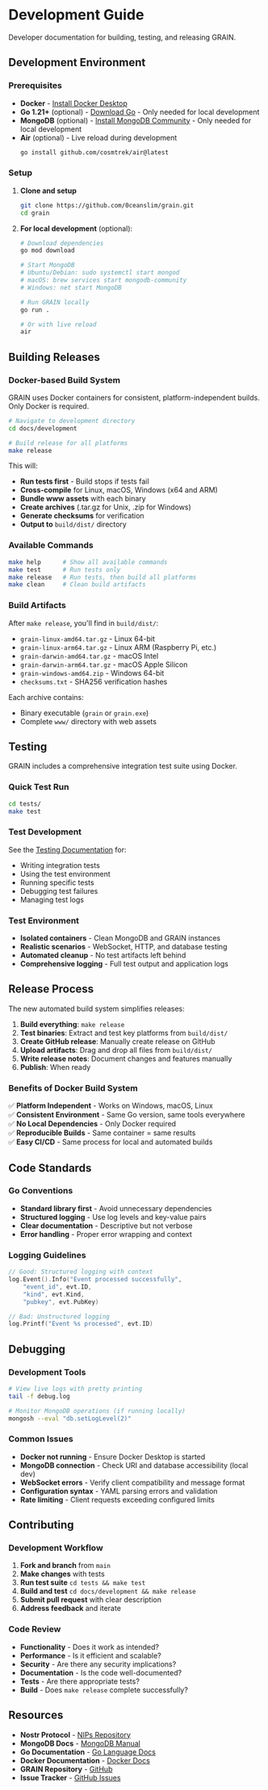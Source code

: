 # Development Guide

Developer documentation for building, testing, and releasing GRAIN.

## Development Environment

### Prerequisites

- **Docker** - [Install Docker Desktop](https://www.docker.com/products/docker-desktop/)
- **Go 1.21+** (optional) - [Download Go](https://go.dev/) - Only needed for local development
- **MongoDB** (optional) - [Install MongoDB Community](https://www.mongodb.com/docs/manual/administration/install-community/) - Only needed for local development
- **Air** (optional) - Live reload during development
  ```bash
  go install github.com/cosmtrek/air@latest
  ```

### Setup

1. **Clone and setup**

   ```bash
   git clone https://github.com/0ceanslim/grain.git
   cd grain
   ```

2. **For local development** (optional):

   ```bash
   # Download dependencies
   go mod download

   # Start MongoDB
   # Ubuntu/Debian: sudo systemctl start mongod
   # macOS: brew services start mongodb-community
   # Windows: net start MongoDB

   # Run GRAIN locally
   go run .

   # Or with live reload
   air
   ```

## Building Releases

### Docker-based Build System

GRAIN uses Docker containers for consistent, platform-independent builds. Only Docker is required.

```bash
# Navigate to development directory
cd docs/development

# Build release for all platforms
make release
```

This will:

- **Run tests first** - Build stops if tests fail
- **Cross-compile** for Linux, macOS, Windows (x64 and ARM)
- **Bundle www assets** with each binary
- **Create archives** (.tar.gz for Unix, .zip for Windows)
- **Generate checksums** for verification
- **Output to** `build/dist/` directory

### Available Commands

```bash
make help      # Show all available commands
make test      # Run tests only
make release   # Run tests, then build all platforms
make clean     # Clean build artifacts
```

### Build Artifacts

After `make release`, you'll find in `build/dist/`:

- `grain-linux-amd64.tar.gz` - Linux 64-bit
- `grain-linux-arm64.tar.gz` - Linux ARM (Raspberry Pi, etc.)
- `grain-darwin-amd64.tar.gz` - macOS Intel
- `grain-darwin-arm64.tar.gz` - macOS Apple Silicon
- `grain-windows-amd64.zip` - Windows 64-bit
- `checksums.txt` - SHA256 verification hashes

Each archive contains:

- Binary executable (`grain` or `grain.exe`)
- Complete `www/` directory with web assets

## Testing

GRAIN includes a comprehensive integration test suite using Docker.

### Quick Test Run

```bash
cd tests/
make test
```

### Test Development

See the [Testing Documentation](../tests/README.md) for:

- Writing integration tests
- Using the test environment
- Running specific tests
- Debugging test failures
- Managing test logs

### Test Environment

- **Isolated containers** - Clean MongoDB and GRAIN instances
- **Realistic scenarios** - WebSocket, HTTP, and database testing
- **Automated cleanup** - No test artifacts left behind
- **Comprehensive logging** - Full test output and application logs

## Release Process

The new automated build system simplifies releases:

1. **Build everything**: `make release`
2. **Test binaries**: Extract and test key platforms from `build/dist/`
3. **Create GitHub release**: Manually create release on GitHub
4. **Upload artifacts**: Drag and drop all files from `build/dist/`
5. **Write release notes**: Document changes and features manually
6. **Publish**: When ready

### Benefits of Docker Build System

✅ **Platform Independent** - Works on Windows, macOS, Linux  
✅ **Consistent Environment** - Same Go version, same tools everywhere  
✅ **No Local Dependencies** - Only Docker required  
✅ **Reproducible Builds** - Same container = same results  
✅ **Easy CI/CD** - Same process for local and automated builds

## Code Standards

### Go Conventions

- **Standard library first** - Avoid unnecessary dependencies
- **Structured logging** - Use log levels and key-value pairs
- **Clear documentation** - Descriptive but not verbose
- **Error handling** - Proper error wrapping and context

### Logging Guidelines

```go
// Good: Structured logging with context
log.Event().Info("Event processed successfully",
    "event_id", evt.ID,
    "kind", evt.Kind,
    "pubkey", evt.PubKey)

// Bad: Unstructured logging
log.Printf("Event %s processed", evt.ID)
```

## Debugging

### Development Tools

```bash
# View live logs with pretty printing
tail -f debug.log

# Monitor MongoDB operations (if running locally)
mongosh --eval "db.setLogLevel(2)"
```

### Common Issues

- **Docker not running** - Ensure Docker Desktop is started
- **MongoDB connection** - Check URI and database accessibility (local dev)
- **WebSocket errors** - Verify client compatibility and message format
- **Configuration syntax** - YAML parsing errors and validation
- **Rate limiting** - Client requests exceeding configured limits

## Contributing

### Development Workflow

1. **Fork and branch** from `main`
2. **Make changes** with tests
3. **Run test suite** `cd tests && make test`
4. **Build and test** `cd docs/development && make release`
5. **Submit pull request** with clear description
6. **Address feedback** and iterate

### Code Review

- **Functionality** - Does it work as intended?
- **Performance** - Is it efficient and scalable?
- **Security** - Are there any security implications?
- **Documentation** - Is the code well-documented?
- **Tests** - Are there appropriate tests?
- **Build** - Does `make release` complete successfully?

## Resources

- **Nostr Protocol** - [NIPs Repository](https://github.com/nostr-protocol/nips)
- **MongoDB Docs** - [MongoDB Manual](https://www.mongodb.com/docs/manual/)
- **Go Documentation** - [Go Language Docs](https://golang.org/doc/)
- **Docker Documentation** - [Docker Docs](https://docs.docker.com/)
- **GRAIN Repository** - [GitHub](https://github.com/0ceanslim/grain)
- **Issue Tracker** - [GitHub Issues](https://github.com/0ceanslim/grain/issues)
